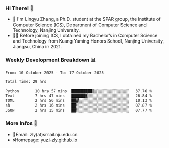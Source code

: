 ### Hi There! 👋 
- 🐳 I'm Lingyu Zhang, a Ph.D. student at the SPAR group, the Institute of Computer Science (ICS), Department of Computer Science and Technology, Nanjing University.
- 🧑‍🎓 Before joining ICS, I obtained my Bachelor’s in Computer Science and Technology from Kuang Yaming Honors School, Nanjing University, Jiangsu, China in 2021.

### Weekly Development Breakdown :bar_chart:

<!--START_SECTION:waka-->

```txt
From: 10 October 2025 - To: 17 October 2025

Total Time: 29 hrs

Python       10 hrs 57 mins  █████████▒░░░░░░░░░░░░░░░   37.76 %
Text         7 hrs 47 mins   ██████▓░░░░░░░░░░░░░░░░░░   26.84 %
TOML         2 hrs 56 mins   ██▓░░░░░░░░░░░░░░░░░░░░░░   10.13 %
sh           2 hrs 16 mins   ██░░░░░░░░░░░░░░░░░░░░░░░   07.87 %
JSON         2 hrs 15 mins   ██░░░░░░░░░░░░░░░░░░░░░░░   07.77 %
```

<!--END_SECTION:waka-->

<!--
### Github Contributions :octocat:

![](https://raw.githubusercontent.com/yuzi-zly/yuzi-zly/output/github-contribution-grid-snake.svg)              
-->

### More Infos 📖

- 📧Email: zly(at)smail.nju.edu.cn
- 🌀Homepage: [yuzi-zly.github.io](https://yuzi-zly.github.io/)
